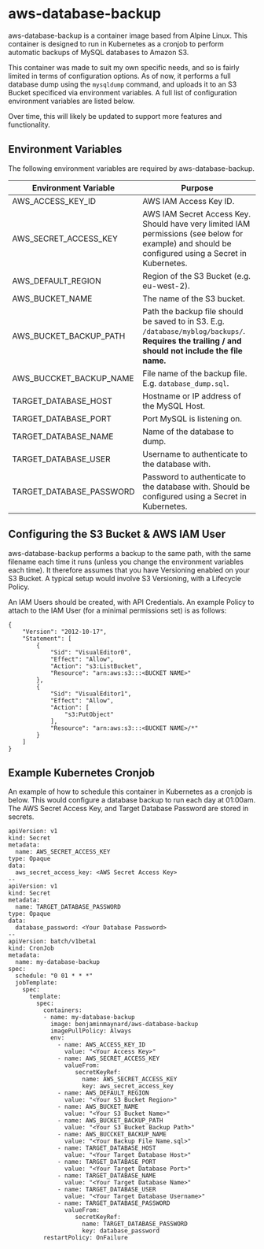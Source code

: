 # aws-database-backup

aws-database-backup is a container image based from Alpine Linux. This container is designed to run in Kubernetes as a cronjob to perform automatic backups of MySQL databases to Amazon S3.

This container was made to suit my own specific needs, and so is fairly limited in terms of configuration options. As of now, it performs a full database dump using the `mysqldump` command, and uploads it to an S3 Bucket specificed via environment variables. A full list of configuration environment variables are listed below.

Over time, this will likely be updated to support more features and functionality.

## Environment Variables

The following environment variables are required by aws-database-backup.

| Environment Variable        | Purpose                                   |
| --------------------------- |-------------------------------------------|
| AWS_ACCESS_KEY_ID           | AWS IAM Access Key ID.                                   |
| AWS_SECRET_ACCESS_KEY       | AWS IAM Secret Access Key. Should have very limited IAM permissions (see below for example) and should be configured using a Secret in Kubernetes.                                                            |
| AWS_DEFAULT_REGION          | Region of the S3 Bucket (e.g. eu-west-2).                |
| AWS_BUCKET_NAME             | The name of the S3 bucket.                               |
| AWS_BUCKET_BACKUP_PATH      | Path the backup file should be saved to in S3. E.g. `/database/myblog/backups/`. **Requires the trailing / and should not include the file name.**                                                             |
| AWS_BUCCKET_BACKUP_NAME     | File name of the backup file. E.g. `database_dump.sql`.  |
| TARGET_DATABASE_HOST        | Hostname or IP address of the MySQL Host.                |
| TARGET_DATABASE_PORT        | Port MySQL is listening on.                              |
| TARGET_DATABASE_NAME        | Name of the database to dump.                            |
| TARGET_DATABASE_USER        | Username to authenticate to the database with.           |
| TARGET_DATABASE_PASSWORD    | Password to authenticate to the database with. Should be configured using a Secret in Kubernetes. |

## Configuring the S3 Bucket & AWS IAM User

aws-database-backup performs a backup to the same path, with the same filename each time it runs (unless you change the environment variables each time). It therefore assumes that you have Versioning enabled on your S3 Bucket. A typical setup would involve S3 Versioning, with a Lifecycle Policy.

An IAM Users should be created, with API Credentials. An example Policy to attach to the IAM User (for a minimal permissions set) is as follows:

```
{
    "Version": "2012-10-17",
    "Statement": [
        {
            "Sid": "VisualEditor0",
            "Effect": "Allow",
            "Action": "s3:ListBucket",
            "Resource": "arn:aws:s3:::<BUCKET NAME>"
        },
        {
            "Sid": "VisualEditor1",
            "Effect": "Allow",
            "Action": [
                "s3:PutObject"
            ],
            "Resource": "arn:aws:s3:::<BUCKET NAME>/*"
        }
    ]
}
```

## Example Kubernetes Cronjob

An example of how to schedule this container in Kubernetes as a cronjob is below. This would configure a database backup to run each day at 01:00am. The AWS Secret Access Key, and Target Database Password are stored in secrets.

```
apiVersion: v1
kind: Secret
metadata:
  name: AWS_SECRET_ACCESS_KEY
type: Opaque
data:
  aws_secret_access_key: <AWS Secret Access Key>
--
apiVersion: v1
kind: Secret
metadata:
  name: TARGET_DATABASE_PASSWORD
type: Opaque
data:
  database_password: <Your Database Password>
--
apiVersion: batch/v1beta1
kind: CronJob
metadata:
  name: my-database-backup
spec:
  schedule: "0 01 * * *"
  jobTemplate:
    spec:
      template:
        spec:
          containers:
          - name: my-database-backup
            image: benjaminmaynard/aws-database-backup
            imagePullPolicy: Always
            env:
              - name: AWS_ACCESS_KEY_ID
                value: "<Your Access Key>"
              - name: AWS_SECRET_ACCESS_KEY
                valueFrom:
                   secretKeyRef:
                     name: AWS_SECRET_ACCESS_KEY
                     key: aws_secret_access_key
              - name: AWS_DEFAULT_REGION
                value: "<Your S3 Bucket Region>"
              - name: AWS_BUCKET_NAME
                value: "<Your S3 Bucket Name>"
              - name: AWS_BUCKET_BACKUP_PATH
                value: "<Your S3 Bucket Backup Path>"
              - name: AWS_BUCCKET_BACKUP_NAME
                value: "<Your Backup File Name.sql>"
              - name: TARGET_DATABASE_HOST
                value: "<Your Target Database Host>"
              - name: TARGET_DATABASE_PORT
                value: "<Your Target Database Port>"
              - name: TARGET_DATABASE_NAME
                value: "<Your Target Database Name>"
              - name: TARGET_DATABASE_USER
                value: "<Your Target Database Username>"
              - name: TARGET_DATABASE_PASSWORD
                valueFrom:
                   secretKeyRef:
                     name: TARGET_DATABASE_PASSWORD
                     key: database_password
          restartPolicy: OnFailure
```
